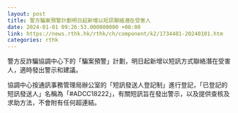 ```yaml
---
layout: post
title: 警方騙案預警計劃明日起新增以短訊聯絡潛在受害人
date: 2024-01-01 09:26:53.000000000 +08:00
link: https://news.rthk.hk/rthk/ch/component/k2/1734481-20240101.htm
categories: rthk
---
```


警方反詐騙協調中心下的「騙案預警」計劃，明日起新增以短訊方式聯絡潛在受害人，適時發出警示和建議。

協調中心按通訊事務管理局辦公室的「短訊發送人登記制」進行登記，「已登記的短訊發送人」名稱為「#ADCC18222」，有關短訊旨在發出警示，以及提供查核及求助方法，不會附有任何超連結。
